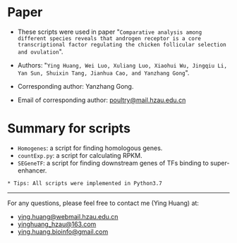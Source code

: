 # Paper
- These scripts were used in paper "`Comparative analysis among different species reveals that androgen receptor is a core transcriptional factor regulating the chicken follicular selection and ovulation`".

- Authors: "`Ying Huang, Wei Luo, Xuliang Luo, Xiaohui Wu, Jingqiu Li, Yan Sun, Shuixin Tang, Jianhua Cao, and Yanzhang Gong`".

- Corresponding author: Yanzhang Gong.
- Email of corresponding author: poultry@mail.hzau.edu.cn 

# Summary for scripts
- `Homogenes`: a script for finding homologous genes.
- `countExp.py`: a script for calculating RPKM.
- `SEGeneTF`: a script for finding downstream genes of TFs binding to super-enhancer.

`* Tips: All scripts were implemented in Python3.7`

---
For any questions, please feel free to contact me (Ying Huang) at: 
- ying.huang@webmail.hzau.edu.cn
- yinghuang_hzau@163.com
- ying.huang.bioinfo@gmail.com